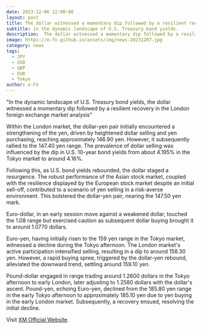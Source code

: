 ```yaml
---
date: 2023-12-06 12:00:00
layout: post
title: The dollar witnessed a momentary dip followed by a resilient recovery
subtitle: in the dynamic landscape of U.S. Treasury bond yields.
description:  The dollar witnessed a momentary dip followed by a resilient recovery in the London foreign exchange market analysis, in the dynamic landscape of U.S. Treasury bond yields.
image: https://e-fx.github.io/assets/img/news-20231207.jpg
category: news
tags:
  - JPY
  - USD
  - GBP
  - EUR
  - Tokyo
author: e-FX
---
```


"In the dynamic landscape of U.S. Treasury bond yields, the dollar witnessed a momentary dip followed by a resilient recovery in the London foreign exchange market analysis"

Within the London market, the dollar-yen pair initially encountered a strengthening of the yen, driven by heightened dollar selling and yen purchasing, reaching approximately 146.90 yen. However, it subsequently rallied to the 147.40 yen range. The prevalence of dollar selling was influenced by the dip in U.S. 10-year bond yields from about 4.195% in the Tokyo market to around 4.16%.

Following this, as U.S. bond yields rebounded, the dollar staged a resurgence. The robust performance of the Asian stock market, coupled with the resilience displayed by the European stock market despite an initial sell-off, contributed to a scenario of yen selling in a risk-averse environment. This bolstered the dollar-yen pair, nearing the 147.50 yen mark.

Euro-dollar, in an early session move against a weakened dollar, touched the 1.08 range but exercised caution as subsequent dollar buying brought it to around 1.0770 dollars.

Euro-yen, having initially risen to the 159 yen range in the Tokyo market, witnessed a decline during the Tokyo afternoon. The London market's active participation intensified selling, resulting in a dip to around 158.30 yen. However, a rapid buying spree, triggered by the dollar-yen rebound, alleviated the downward trend, settling around 159.10 yen.

Pound-dollar engaged in range trading around 1.2600 dollars in the Tokyo afternoon to early London, later adjusting to 1.2580 dollars with the dollar's ascent. Pound-yen, echoing Euro-yen, declined from the 185.80 yen range in the early Tokyo afternoon to approximately 185.10 yen due to yen buying in the early London market. Subsequently, a recovery ensued, resolving the initial decline.

Visit [XM Official Website](https://clicks.pipaffiliates.com/c?c=550036&l=en&p=0).